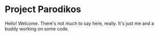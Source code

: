 # Project Parodikos
Hello! Welcome. There's not much to say here, really. It's just me and a buddy working on some code.
